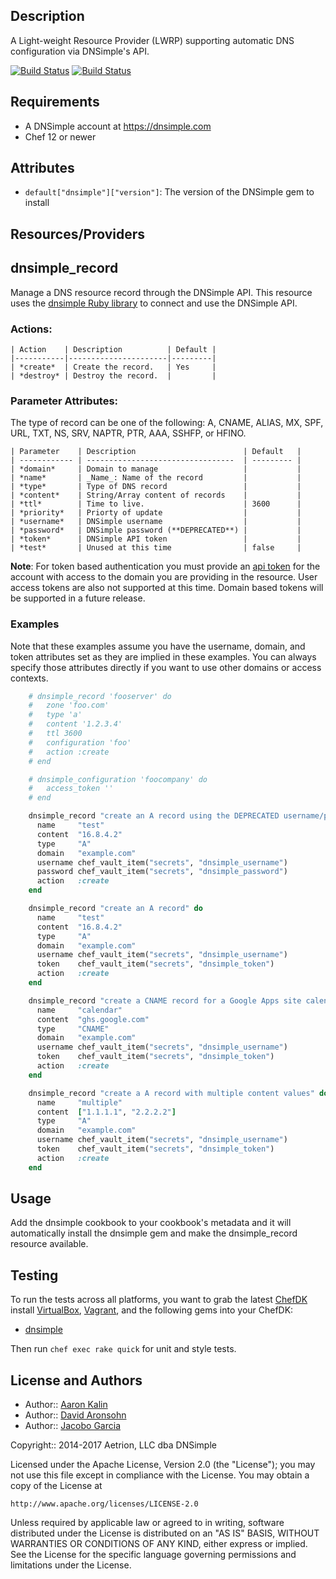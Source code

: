 ## Description

A Light-weight Resource Provider (LWRP) supporting
automatic DNS configuration via DNSimple's API.

[![Build Status](https://travis-ci.org/dnsimple/chef-dnsimple.png?branch=master)](https://travis-ci.org/dnsimple/chef-dnsimple)
[![Build Status](https://jenkins-01.eastus.cloudapp.azure.com/job/dnsimple-cookbook/badge/icon)](https://jenkins-01.eastus.cloudapp.azure.com/job/dnsimple-cookbook/)

## Requirements

* A DNSimple account at https://dnsimple.com
* Chef 12 or newer

## Attributes

- `default["dnsimple"]["version"]`: The version of the DNSimple gem to install

## Resources/Providers

dnsimple\_record
----------------

Manage a DNS resource record through the DNSimple API. This resource uses
the [dnsimple Ruby library](http://rubygems.org/gems/dnsimple) to connect and
use the DNSimple API.

### Actions:

    | Action    | Description          | Default |
    |-----------|----------------------|---------|
    | *create*  | Create the record.   | Yes     |
    | *destroy* | Destroy the record.  |         |

### Parameter Attributes:

The type of record can be one of the following: A, CNAME, ALIAS, MX,
SPF, URL, TXT, NS, SRV, NAPTR, PTR, AAA, SSHFP, or HFINO.

    | Parameter    | Description                        | Default   |
    | ------------ | ---------------------------------  | --------- |
    | *domain*     | Domain to manage                   |           |
    | *name*       | _Name_: Name of the record         |           |
    | *type*       | Type of DNS record                 |           |
    | *content*    | String/Array content of records    |           |
    | *ttl*        | Time to live.                      | 3600      |
    | *priority*   | Priorty of update                  |           |
    | *username*   | DNSimple username                  |           |
    | *password*   | DNSimple password (**DEPRECATED**) |           |
    | *token*      | DNSimple API token                 |           |
    | *test*       | Unused at this time                | false     |

**Note**: For token based authentication you must provide an [api token][] for
the account with access to the domain you are providing in the resource. User
access tokens are also not supported at this time.  Domain based tokens will be
supported in a future release.

### Examples

Note that these examples assume you have the username, domain, and token
attributes set as they are implied in these examples. You can always specify
those attributes directly if you want to use other domains or access contexts.

```ruby
    # dnsimple_record 'fooserver' do
    #   zone 'foo.com'
    #   type 'a'
    #   content '1.2.3.4'
    #   ttl 3600
    #   configuration 'foo'
    #   action :create
    # end

    # dnsimple_configuration 'foocompany' do
    #   access_token ''
    # end

    dnsimple_record "create an A record using the DEPRECATED username/password authentication" do
      name     "test"
      content  "16.8.4.2"
      type     "A"
      domain   "example.com"
      username chef_vault_item("secrets", "dnsimple_username")
      password chef_vault_item("secrets", "dnsimple_password")
      action   :create
    end

    dnsimple_record "create an A record" do
      name     "test"
      content  "16.8.4.2"
      type     "A"
      domain   "example.com"
      username chef_vault_item("secrets", "dnsimple_username")
      token    chef_vault_item("secrets", "dnsimple_token")
      action   :create
    end

    dnsimple_record "create a CNAME record for a Google Apps site calendar" do
      name     "calendar"
      content  "ghs.google.com"
      type     "CNAME"
      domain   "example.com"
      username chef_vault_item("secrets", "dnsimple_username")
      token    chef_vault_item("secrets", "dnsimple_token")
      action   :create
    end

    dnsimple_record "create a A record with multiple content values" do
      name     "multiple"
      content  ["1.1.1.1", "2.2.2.2"]
      type     "A"
      domain   "example.com"
      username chef_vault_item("secrets", "dnsimple_username")
      token    chef_vault_item("secrets", "dnsimple_token")
      action   :create
    end
```

## Usage

Add the dnsimple cookbook to your cookbook's metadata and it will automatically
install the dnsimple gem and make the dnsimple\_record resource available.

## Testing

To run the tests across all platforms, you want to grab the latest [ChefDK][]
install [VirtualBox][], [Vagrant][], and the following gems into your ChefDK:

* [dnsimple][dnsimple-gem]

Then run `chef exec rake quick` for unit and style tests.

## License and Authors

* Author:: [Aaron Kalin](https://github.com/martinisoft)
* Author:: [David Aronsohn](https://github.com/tbunnyman)
* Author:: [Jacobo Garcia](https://github.com/therobot)

Copyright:: 2014-2017 Aetrion, LLC dba DNSimple

Licensed under the Apache License, Version 2.0 (the "License");
you may not use this file except in compliance with the License.
You may obtain a copy of the License at

    http://www.apache.org/licenses/LICENSE-2.0

Unless required by applicable law or agreed to in writing, software
distributed under the License is distributed on an "AS IS" BASIS,
WITHOUT WARRANTIES OR CONDITIONS OF ANY KIND, either express or implied.
See the License for the specific language governing permissions and
limitations under the License.

[ChefDK]: https://downloads.chef.io/chef-dk/
[VirtualBox]: https://www.virtualbox.org/wiki/Downloads
[Vagrant]: https://www.vagrantup.com/downloads.html
[Chefstyle]: https://github.com/chef/chefstyle
[api token]: https://developer.dnsimple.com/v1/authentication/#api-token
[dnsimple-gem]: https://rubygems.org/gems/dnsimple
[webmock]: https://rubygems.org/gems/webmock
